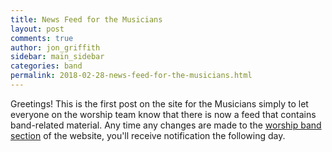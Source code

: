 ```yaml
---
title: News Feed for the Musicians
layout: post
comments: true
author: jon_griffith
sidebar: main_sidebar
categories: band
permalink: 2018-02-28-news-feed-for-the-musicians.html
---
```


Greetings!  This is the first post on the site for the Musicians simply to let everyone on the worship team know that there is now a feed that contains band-related material.  Any time any changes are made to the [worship band section](/band.html) of the website, you'll receive notification the following day.